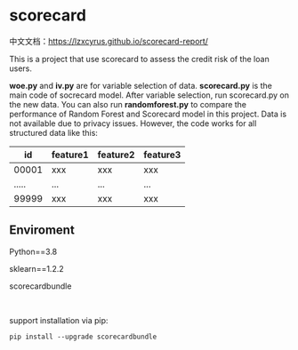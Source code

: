 # scorecard

中文文档：https://lzxcyrus.github.io/scorecard-report/

This is a project that use scorecard to assess the credit risk of the loan users. 

**woe.py** and **iv.py** are for variable selection of data. **scorecard.py** is the main code of socrecard model. After variable selection, run scorecard.py on the new data. You can also run **randomforest.py** to compare the performance of Random Forest and Scorecard model in this project. Data is not available due to privacy issues. However, the code works for all structured data like this:

| id | feature1 | feature2 | feature3 |
| ---- | ---- | ---- | ---- |
| 00001 | xxx | xxx | xxx |
| ..... | ... | ... | ... |
| 99999 | xxx | xxx | xxx |  

## Enviroment

Python==3.8

sklearn==1.2.2

scorecardbundle

<br/>

support installation via pip:

`pip install --upgrade scorecardbundle`
